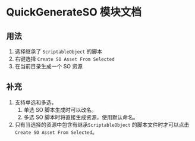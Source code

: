# QuickGenerateSO 模块文档

## 用法

1. 选择继承了 `ScriptableObject` 的脚本
2. 右键选择 `Create SO Asset From Selected`
3. 在当前目录生成一个 SO 资源

## 补充

1. 支持单选和多选，
   1. 单选 SO 脚本生成时可以改名。
   2. 多选 SO 脚本时将直接生成资源，使用默认命名。
2. 只有当选择的资源中包含有继承`ScriptableObject` 的脚本文件时才可以点击 `Create SO Asset From Selected`。